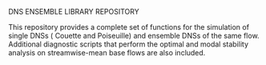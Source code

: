 DNS ENSEMBLE LIBRARY REPOSITORY

This repository provides a complete set of functions for the simulation of single DNSs ( Couette and Poiseuille) 
and ensemble DNSs of the same flow. Additional diagnostic scripts that perform the optimal and modal stability 
analysis on streamwise-mean base flows are also included.  
